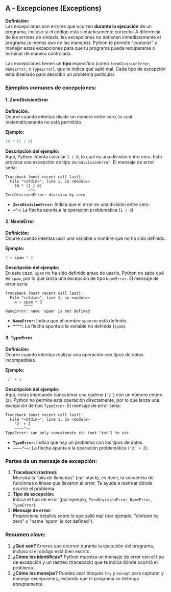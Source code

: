 ## A - Excepciones (Exceptions)

**Definición:**  
Las excepciones son errores que ocurren **durante la ejecución** de un programa, incluso si el código está sintácticamente correcto. A diferencia de los errores de sintaxis, las excepciones no detienen inmediatamente el programa (a menos que no las manejes). Python te permite "capturar" y manejar estas excepciones para que tu programa pueda recuperarse o terminar de manera controlada.

Las excepciones tienen un **tipo** específico (como `ZeroDivisionError`, `NameError`, o `TypeError`), que te indica qué salió mal. Cada tipo de excepción está diseñado para describir un problema particular.

### Ejemplos comunes de excepciones:

#### 1. **ZeroDivisionError**

**Definición:**  
Ocurre cuando intentas dividir un número entre cero, lo cual matemáticamente no está permitido.

**Ejemplo:**

```python
10 * (1 / 0)
```

**Descripción del ejemplo:**  
Aquí, Python intenta calcular `1 / 0`, lo cual es una división entre cero. Esto provoca una excepción de tipo `ZeroDivisionError`. El mensaje de error sería:

```
Traceback (most recent call last):
  File "<stdin>", line 1, in <module>
    10 * (1 / 0)
          ~^~
ZeroDivisionError: division by zero
```

- **`ZeroDivisionError`:** Indica que el error es una división entre cero.
- **`~^~`:** La flecha apunta a la operación problemática (`1 / 0`).

#### 2. **NameError**

**Definición:**  
Ocurre cuando intentas usar una variable o nombre que no ha sido definido.

**Ejemplo:**

```python
4 + spam * 3
```

**Descripción del ejemplo:**  
En este caso, `spam` no ha sido definido antes de usarlo. Python no sabe qué es `spam`, por lo que lanza una excepción de tipo `NameError`. El mensaje de error sería:

```
Traceback (most recent call last):
  File "<stdin>", line 1, in <module>
    4 + spam * 3
        ^^^^
NameError: name 'spam' is not defined
```

- **`NameError`:** Indica que el nombre `spam` no está definido.
- **`^^^^`:** La flecha apunta a la variable no definida (`spam`).

#### 3. **TypeError**

**Definición:**  
Ocurre cuando intentas realizar una operación con tipos de datos incompatibles.

**Ejemplo:**

```python
'2' + 2
```

**Descripción del ejemplo:**  
Aquí, estás intentando concatenar una cadena (`'2'`) con un número entero (`2`). Python no permite esta operación directamente, por lo que lanza una excepción de tipo `TypeError`. El mensaje de error sería:

```
Traceback (most recent call last):
  File "<stdin>", line 1, in <module>
    '2' + 2
    ~~~~^~~
TypeError: can only concatenate str (not "int") to str
```

- **`TypeError`:** Indica que hay un problema con los tipos de datos.
- **`~~~~^~~`:** La flecha apunta a la operación problemática (`'2' + 2`).

### Partes de un mensaje de excepción:

1.  **Traceback (rastreo):**  
    Muestra la "pila de llamadas" (call stack), es decir, la secuencia de funciones o líneas que llevaron al error. Te ayuda a rastrear dónde ocurrió el problema.
2.  **Tipo de excepción:**  
    Indica el tipo de error (por ejemplo, `ZeroDivisionError`, `NameError`, `TypeError`).
3.  **Mensaje de error:**  
    Proporciona detalles sobre lo que salió mal (por ejemplo, "division by zero" o "name 'spam' is not defined").

### Resumen clave:

1.  **¿Qué son?** Errores que ocurren durante la ejecución del programa, incluso si el código está bien escrito.
2.  **¿Cómo los identificas?** Python muestra un mensaje de error con el tipo de excepción y un rastreo (traceback) que te indica dónde ocurrió el problema.
3.  **¿Cómo los manejas?** Puedes usar bloques `try` y `except` para capturar y manejar excepciones, evitando que el programa se detenga abruptamente.
